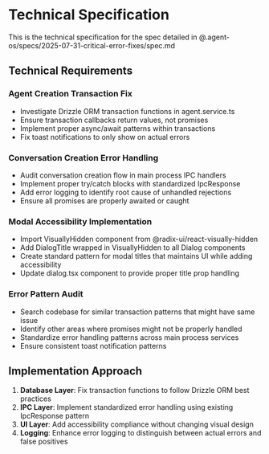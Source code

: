 # Technical Specification

This is the technical specification for the spec detailed in @.agent-os/specs/2025-07-31-critical-error-fixes/spec.md

## Technical Requirements

### Agent Creation Transaction Fix

- Investigate Drizzle ORM transaction functions in agent.service.ts
- Ensure transaction callbacks return values, not promises
- Implement proper async/await patterns within transactions
- Fix toast notifications to only show on actual errors

### Conversation Creation Error Handling

- Audit conversation creation flow in main process IPC handlers
- Implement proper try/catch blocks with standardized IpcResponse<T>
- Add error logging to identify root cause of unhandled rejections
- Ensure all promises are properly awaited or caught

### Modal Accessibility Implementation

- Import VisuallyHidden component from @radix-ui/react-visually-hidden
- Add DialogTitle wrapped in VisuallyHidden to all Dialog components
- Create standard pattern for modal titles that maintains UI while adding accessibility
- Update dialog.tsx component to provide proper title prop handling

### Error Pattern Audit

- Search codebase for similar transaction patterns that might have same issue
- Identify other areas where promises might not be properly handled
- Standardize error handling patterns across main process services
- Ensure consistent toast notification patterns

## Implementation Approach

1. **Database Layer**: Fix transaction functions to follow Drizzle ORM best practices
2. **IPC Layer**: Implement standardized error handling using existing IpcResponse pattern
3. **UI Layer**: Add accessibility compliance without changing visual design
4. **Logging**: Enhance error logging to distinguish between actual errors and false positives
